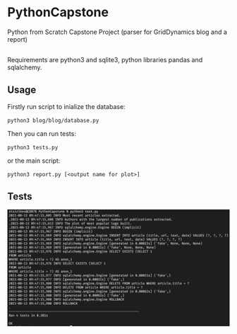 # PythonCapstone
Python from Scratch Capstone Project (parser for GridDynamics blog and a report)

##
Requirements are python3 and sqlite3, python libraries pandas and sqlalchemy.

## Usage
Firstly run script to inialize the database:
```
python3 blog/blog/database.py
```

Then you can run tests:
```
python3 tests.py
```
or the main script:
```
python3 report.py [<output name for plot>]
```


## Tests
![Alt text](./tests_passed.png) 
